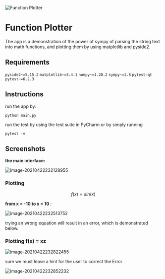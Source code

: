 ![Function Plotter](C:\Users\himep\PycharmProjects\PyPlotter\logo.png)

# **Function Plotter**

The app is a demonstration of the power of sympy of parsing the string text into math functions, and plotting them by using matplotlib and pyside2.

## Requirements

`pyside2~=5.15.2`
`matplotlib~=3.4.1`
`numpy~=1.20.2`
`sympy~=1.8`
`pytest-qt`
`pytest~=6.2.3`

## Instructions 

run the app by: 

`python main.py`

run the test by using the test suite in PyCharm or by simply running 

`pytest -v`

## Screenshots

**the main interface:**

![image-20210422232128955](C:\Users\himep\AppData\Roaming\Typora\typora-user-images\image-20210422232128955.png)

### Plotting

$$
f(x) = sin(x)
$$

**from x = -10 to x = 10** :

![image-20210422232513752](C:\Users\himep\AppData\Roaming\Typora\typora-user-images\image-20210422232513752.png)

trying an wrong equation will result in an error, which is demonstrated below.

### Plotting f(x) = xz

![image-20210422232822455](C:\Users\himep\AppData\Roaming\Typora\typora-user-images\image-20210422232822455.png)

sure we must leave a hint for the user to correct the Error

![image-20210422232852232](C:\Users\himep\AppData\Roaming\Typora\typora-user-images\image-20210422232852232.png)